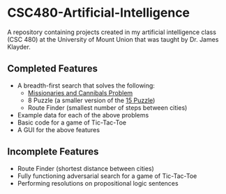 # CSC480-Artificial-Intelligence
A repository containing projects created in my artificial intelligence class (CSC 480) at the University of Mount Union that was taught by Dr. James Klayder.

## Completed Features
- A breadth-first search that solves the following:
    - [Missionaries and Cannibals Problem](https://en.wikipedia.org/wiki/Missionaries_and_cannibals_problem)
    - 8 Puzzle (a smaller version of the [15 Puzzle](https://en.wikipedia.org/wiki/15_puzzle))
    - Route Finder (smallest number of steps between cities)
- Example data for each of the above problems
- Basic code for a game of Tic-Tac-Toe
- A GUI for the above features

## Incomplete Features
- Route Finder (shortest distance between cities)
- Fully functioning adversarial search for a game of Tic-Tac-Toe
- Performing resolutions on propositional logic sentences
